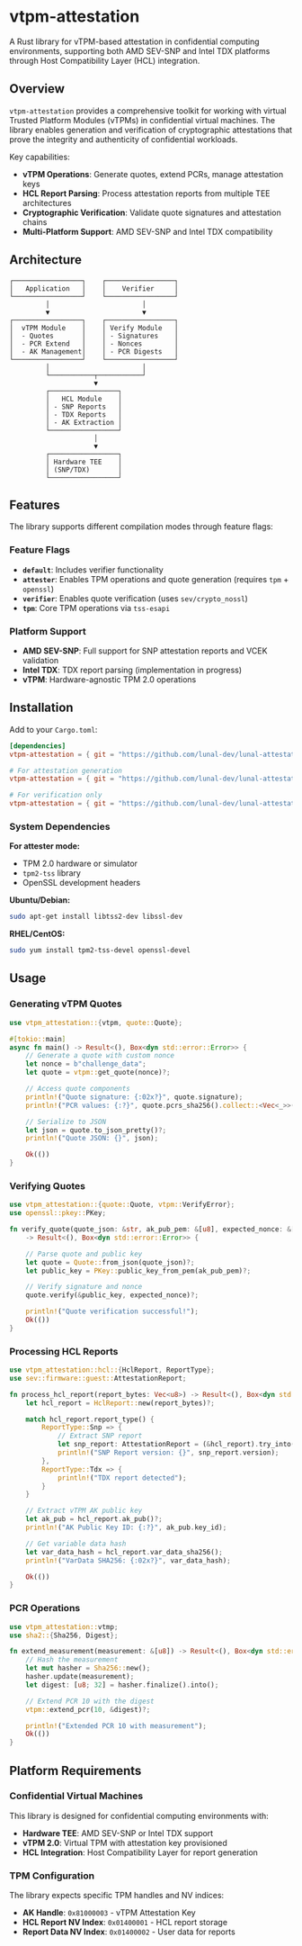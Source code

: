 # vtpm-attestation

A Rust library for vTPM-based attestation in confidential computing environments, supporting both AMD SEV-SNP and Intel TDX platforms through Host Compatibility Layer (HCL) integration.

## Overview

`vtpm-attestation` provides a comprehensive toolkit for working with virtual Trusted Platform Modules (vTPMs) in confidential virtual machines. The library enables generation and verification of cryptographic attestations that prove the integrity and authenticity of confidential workloads.

Key capabilities:
- **vTPM Operations**: Generate quotes, extend PCRs, manage attestation keys
- **HCL Report Parsing**: Process attestation reports from multiple TEE architectures
- **Cryptographic Verification**: Validate quote signatures and attestation chains
- **Multi-Platform Support**: AMD SEV-SNP and Intel TDX compatibility

## Architecture

```
┌─────────────────┐    ┌─────────────────┐
│   Application   │    │    Verifier     │
└─────────────────┘    └─────────────────┘
         │                       │
         ▼                       ▼
┌─────────────────┐    ┌─────────────────┐
│  vTPM Module    │    │ Verify Module   │
│  - Quotes       │    │ - Signatures    │
│  - PCR Extend   │    │ - Nonces        │
│  - AK Management│    │ - PCR Digests   │
└─────────────────┘    └─────────────────┘
         │                       │
         └───────────┬───────────┘
                     ▼
         ┌─────────────────┐
         │   HCL Module    │
         │ - SNP Reports   │
         │ - TDX Reports   │
         │ - AK Extraction │
         └─────────────────┘
                     │
                     ▼
         ┌─────────────────┐
         │ Hardware TEE    │
         │ (SNP/TDX)       │
         └─────────────────┘
```

## Features

The library supports different compilation modes through feature flags:

### Feature Flags

- **`default`**: Includes verifier functionality
- **`attester`**: Enables TPM operations and quote generation (requires `tpm` + `openssl`)
- **`verifier`**: Enables quote verification (uses `sev/crypto_nossl`)
- **`tpm`**: Core TPM operations via `tss-esapi`

### Platform Support

- **AMD SEV-SNP**: Full support for SNP attestation reports and VCEK validation
- **Intel TDX**: TDX report parsing (implementation in progress)
- **vTPM**: Hardware-agnostic TPM 2.0 operations

## Installation

Add to your `Cargo.toml`:

```toml
[dependencies]
vtpm-attestation = { git = "https://github.com/lunal-dev/lunal-attestation.git" }

# For attestation generation
vtpm-attestation = { git = "https://github.com/lunal-dev/lunal-attestation.git", features = ["attestation"] }

# For verification only
vtpm-attestation = { git = "https://github.com/lunal-dev/lunal-attestation.git", features = ["verifier"] }
```

### System Dependencies

**For attester mode:**
- TPM 2.0 hardware or simulator
- `tpm2-tss` library
- OpenSSL development headers

**Ubuntu/Debian:**
```bash
sudo apt-get install libtss2-dev libssl-dev
```

**RHEL/CentOS:**
```bash
sudo yum install tpm2-tss-devel openssl-devel
```

## Usage

### Generating vTPM Quotes

```rust
use vtpm_attestation::{vtpm, quote::Quote};

#[tokio::main]
async fn main() -> Result<(), Box<dyn std::error::Error>> {
    // Generate a quote with custom nonce
    let nonce = b"challenge_data";
    let quote = vtpm::get_quote(nonce)?;

    // Access quote components
    println!("Quote signature: {:02x?}", quote.signature);
    println!("PCR values: {:?}", quote.pcrs_sha256().collect::<Vec<_>>());

    // Serialize to JSON
    let json = quote.to_json_pretty()?;
    println!("Quote JSON: {}", json);

    Ok(())
}
```

### Verifying Quotes

```rust
use vtpm_attestation::{quote::Quote, vtpm::VerifyError};
use openssl::pkey::PKey;

fn verify_quote(quote_json: &str, ak_pub_pem: &[u8], expected_nonce: &[u8])
    -> Result<(), Box<dyn std::error::Error>> {

    // Parse quote and public key
    let quote = Quote::from_json(quote_json)?;
    let public_key = PKey::public_key_from_pem(ak_pub_pem)?;

    // Verify signature and nonce
    quote.verify(&public_key, expected_nonce)?;

    println!("Quote verification successful!");
    Ok(())
}
```

### Processing HCL Reports

```rust
use vtpm_attestation::hcl::{HclReport, ReportType};
use sev::firmware::guest::AttestationReport;

fn process_hcl_report(report_bytes: Vec<u8>) -> Result<(), Box<dyn std::error::Error>> {
    let hcl_report = HclReport::new(report_bytes)?;

    match hcl_report.report_type() {
        ReportType::Snp => {
            // Extract SNP report
            let snp_report: AttestationReport = (&hcl_report).try_into()?;
            println!("SNP Report version: {}", snp_report.version);
        },
        ReportType::Tdx => {
            println!("TDX report detected");
        }
    }

    // Extract vTPM AK public key
    let ak_pub = hcl_report.ak_pub()?;
    println!("AK Public Key ID: {:?}", ak_pub.key_id);

    // Get variable data hash
    let var_data_hash = hcl_report.var_data_sha256();
    println!("VarData SHA256: {:02x?}", var_data_hash);

    Ok(())
}
```

### PCR Operations

```rust
use vtpm_attestation::vtmp;
use sha2::{Sha256, Digest};

fn extend_measurement(measurement: &[u8]) -> Result<(), Box<dyn std::error::Error>> {
    // Hash the measurement
    let mut hasher = Sha256::new();
    hasher.update(measurement);
    let digest: [u8; 32] = hasher.finalize().into();

    // Extend PCR 10 with the digest
    vtpm::extend_pcr(10, &digest)?;

    println!("Extended PCR 10 with measurement");
    Ok(())
}
```

## Platform Requirements

### Confidential Virtual Machines

This library is designed for confidential computing environments with:

- **Hardware TEE**: AMD SEV-SNP or Intel TDX support
- **vTPM 2.0**: Virtual TPM with attestation key provisioned
- **HCL Integration**: Host Compatibility Layer for report generation

### TPM Configuration

The library expects specific TPM handles and NV indices:

- **AK Handle**: `0x81000003` - vTPM Attestation Key
- **HCL Report NV Index**: `0x01400001` - HCL report storage
- **Report Data NV Index**: `0x01400002` - User data for reports
